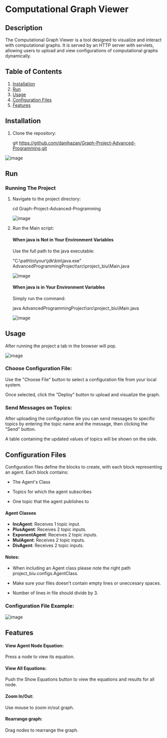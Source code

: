 # Computational Graph Viewer

## Description
The Computational Graph Viewer is a tool designed to visualize and interact with computational graphs. It is served by an HTTP server with servlets, allowing users to upload and view configurations of computational graphs dynamically.

## Table of Contents
1. [Installation](#installation)
2. [Run](#run)
3. [Usage](#usage)
4. [Configuration Files](#configuration-files)
5. [Features](#features)

## Installation

1. Clone the repository:
   
   git https://github.com/danihazan/Graph-Project-Advanced-Programming.git
   
![image](https://github.com/user-attachments/assets/b067c999-d148-476a-b731-176cfe5ede21)

## Run
### Running The Project

   1. Navigate to the project directory:

      cd Graph-Project-Advanced-Programming
      
      ![image](https://github.com/user-attachments/assets/5e370235-a531-45a6-94b0-32643377f37d)
   3. Run the Main script:
      
      #### When java is Not in Your Environment Variables
      
         Use the full path to the java executable:
      
         "C:\path\to\your\jdk\bin\java.exe" AdvancedProgrammingProject\src\project_biu\Main.java
      
         ![image](https://github.com/user-attachments/assets/cc04bd45-0c11-41c0-a05f-40e4b13cb072)


      #### When java is in Your Environment Variables
      
      Simply run the command:
      
      java AdvancedProgrammingProject\src\project_biu\Main.java
      
      ![image](https://github.com/user-attachments/assets/e718a0bf-0c39-4413-9c27-1f54becc3587)

## Usage
After running the project a tab in the browser will pop.

![image](https://github.com/user-attachments/assets/e201bc08-47ce-4eae-ac9d-46b639989346)

### Choose Configuration File:
Use the "Choose File" button to select a configuration file from your local system.

Once selected, click the "Deploy" button to upload and visualize the graph.

### Send Messages on Topics:

 After uploading the configuration file you can send messages to specific topics by entering the topic name and the message, then clicking the "Send" button.

 A table containing the updated values of topics will be shown on the side.

## Configuration Files

Configuration files define the blocks to create, with each block representing an agent. Each block contains:

- The Agent's Class

- Topics for which the agent subscribes

- One topic that the agent publishes to


#### Agent Classes
- **IncAgent**: Receives 1 topic input.
- **PlusAgent**: Receives 2 topic inputs.
- **ExponentAgent**: Receives 2 topic inputs.
- **MulAgent**: Receives 2 topic inputs.
- **DivAgent**: Receives 2 topic inputs.

#### Notes:
- When including an Agent class please note the right path project_biu.configs.AgentClass.

- Make sure your files doesn't contain empty lines or uneccesary spaces.

- Number of lines in file should divide by 3.

### Configuration File Example:

![image](https://github.com/user-attachments/assets/fb3240f1-a01d-4e3b-b12e-d0210a9fda7d)

## Features

#### View Agent Node Equation:

Press a node to view its equation.

#### View All Equations:

Push the Show Equations button to view the equations and results for all node.

#### Zoom In/Out:

Use mouse to zoom in/out graph.

#### Rearrange graph:

Drag nodes to rearrange the graph.








